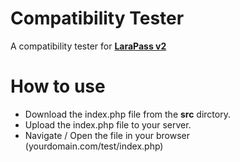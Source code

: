 # Compatibility Tester
A compatibility tester for [**LaraPass v2**](https://larapass.net)

# How to use
+ Download the index.php file from the **src** dirctory.
+ Upload the index.php file to your server.
+ Navigate / Open the file in your browser (yourdomain.com/test/index.php)
